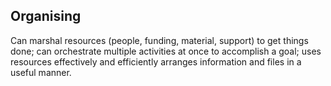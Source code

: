 ## Organising 

Can marshal resources (people, funding, material, support) to get things done; can orchestrate multiple activities at once to accomplish a goal; uses resources effectively and efficiently arranges information and files in a useful manner.
